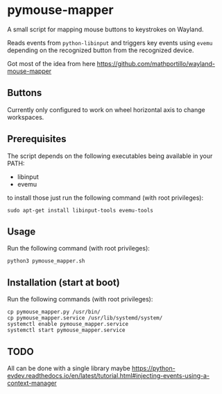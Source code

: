 # pymouse-mapper
A small script for mapping mouse buttons to keystrokes on Wayland.

Reads events from `python-libinput` and triggers key events using `evemu`
depending on the recognized button from the recognized device.

Got most of the idea from here https://github.com/mathportillo/wayland-mouse-mapper

## Buttons
Currently only configured to work on wheel horizontal axis to change workspaces.

## Prerequisites
The script depends on the following executables being available in your PATH:
- libinput
- evemu

to install those just run the following command (with root privileges):
```
sudo apt-get install libinput-tools evemu-tools
```

## Usage
Run the following command (with root privileges):
```
python3 pymouse_mapper.sh
```

## Installation (start at boot)
Run the following commands (with root privileges):

```
cp pymouse_mapper.py /usr/bin/
cp pymouse_mapper.service /usr/lib/systemd/system/
systemctl enable pymouse_mapper.service
systemctl start pymouse_mapper.service
```

## TODO
All can be done with a single library maybe
https://python-evdev.readthedocs.io/en/latest/tutorial.html#injecting-events-using-a-context-manager